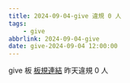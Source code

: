 ```yaml
---
title: 2024-09-04-give 違規 0 人
tags:
    - give
abbrlink: 2024-09-04-give
date: give-2024-09-04 12:00:00
---
```

give 板 [板規連結](https://www.ptt.cc/bbs/give/M.1612495900.A.C32.html)
昨天違規 0 人
